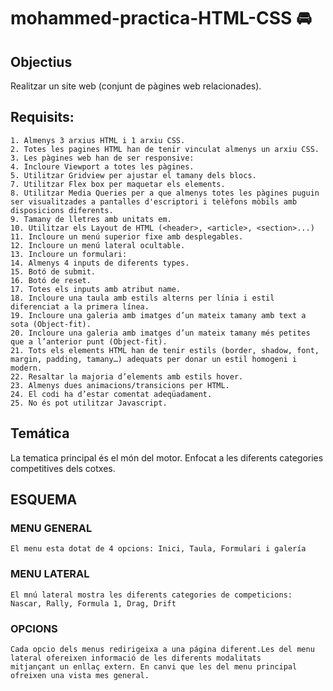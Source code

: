 # mohammed-practica-HTML-CSS 🚘

## Objectius

Realitzar un site web (conjunt de pàgines web relacionades).

## Requisits:
~~~
1. Almenys 3 arxius HTML i 1 arxiu CSS.
2. Totes les pagines HTML han de tenir vinculat almenys un arxiu CSS.
3. Les pàgines web han de ser responsive:
4. Incloure Viewport a totes les pàgines.
5. Utilitzar Gridview per ajustar el tamany dels blocs.
7. Utilitzar Flex box per maquetar els elements.
8. Utilitzar Media Queries per a que almenys totes les pàgines puguin ser visualitzades a pantalles d'escriptori i telèfons mòbils amb disposicions diferents.
9. Tamany de lletres amb unitats em.
10. Utilitzar els Layout de HTML (<header>, <article>, <section>...)
11. Incloure un menú superior fixe amb desplegables.
12. Incloure un menú lateral ocultable.
13. Incloure un formulari:
14. Almenys 4 inputs de diferents types.
15. Botó de submit.
16. Botó de reset.
17. Totes els inputs amb atribut name.
18. Incloure una taula amb estils alterns per línia i estil diferenciat a la primera línea.
19. Incloure una galeria amb imatges d’un mateix tamany amb text a sota (Object-fit).
20. Incloure una galeria amb imatges d’un mateix tamany més petites que a l’anterior punt (Object-fit).	
21. Tots els elements HTML han de tenir estils (border, shadow, font, margin, padding, tamany…) adequats per donar un estil homogeni i modern.
22. Resaltar la majoria d’elements amb estils hover.
23. Almenys dues animacions/transicions per HTML.
24. El codi ha d’estar comentat adeqüadament.
25. No és pot utilitzar Javascript.
~~~

## Temática

La tematica principal és el món del motor. Enfocat a les diferents categories competitives dels cotxes.

## ESQUEMA

### MENU GENERAL
~~~
El menu esta dotat de 4 opcions: Inici, Taula, Formulari i galería
~~~

### MENU LATERAL
~~~
El mnú lateral mostra les diferents categories de competicions: Nascar, Rally, Formula 1, Drag, Drift

~~~

### OPCIONS

~~~
Cada opcio dels menus redirigeixa a una página diferent.Les del menu lateral ofereixen informació de les diferents modalitats 
mitjançant un enllaç extern. En canvi que les del menu principal ofreixen una vista mes general.
~~~








